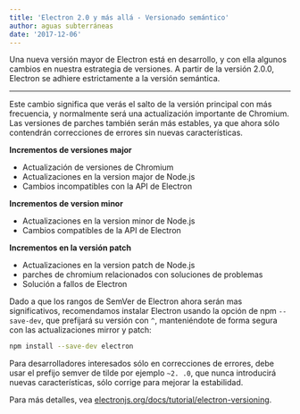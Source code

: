```yaml
---
title: 'Electron 2.0 y más allá - Versionado semántico'
author: aguas subterráneas
date: '2017-12-06'
---
```


Una nueva versión mayor de Electron está en desarrollo, y con ella algunos cambios en nuestra estrategia de versiones. A partir de la versión 2.0.0, Electron se adhiere estrictamente a la versión semántica.

---

Este cambio significa que verás el salto de la versión principal con más frecuencia, y normalmente será una actualización importante de Chromium. Las versiones de parches también serán más estables, ya que ahora sólo contendrán correcciones de errores sin nuevas características.

**Incrementos de versiones major**

* Actualización de versiones de Chromium
* Actualizaciones en la version major de Node.js
* Cambios incompatibles con la API de Electron

**Incrementos de version minor**

* Actualizaciones en la version minor de Node.js
* Cambios compatibles de la API de Electron

**Incrementos en la versión patch**

* Actualizaciones en la version patch de Node.js
* parches de chromium relacionados con soluciones de problemas
* Solución a fallos de Electron

Dado a que los rangos de SemVer de Electron ahora serán mas significativos, recomendamos instalar Electron usando la opción de npm `--save-dev`, que prefijará su versión con `^`, manteniéndote de forma segura con las actualizaciones mirror y patch:

```sh
npm install --save-dev electron
```

Para desarrolladores interesados sólo en correcciones de errores, debe usar el prefijo semver de tilde por ejemplo `~2. .0`, que nunca introducirá nuevas características, sólo corrige para mejorar la estabilidad.

Para más detalles, vea [electronjs.org/docs/tutorial/electron-versioning](https://electronjs.org/docs/tutorial/electron-versioning).
